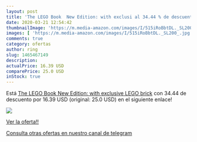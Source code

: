 ```yaml
---
layout: post
title: 'The LEGO Book  New Edition: with exclusi al 34.44 % de descuento'
date: 2020-03-21 12:54:42
thumbnailImage: 'https://m.media-amazon.com/images/I/515iRoBbtDL._SL200_.jpg'
images: [ 'https://m.media-amazon.com/images/I/515iRoBbtDL._SL200_.jpg' ]
comments: true
category: ofertas
author: ring
slug: 1465467149
description:
actualPrice: 16.39 USD
comparePrice: 25.0 USD
inStock: true
---
```


Está [The LEGO Book  New Edition: with exclusive LEGO brick](https://www.amazon.com/dp/1465467149/?tag=redken08-20) con 34.44 de descuento por 16.39 USD (original: 25.0 USD) en el siguiente enlace!

[![](https://m.media-amazon.com/images/I/515iRoBbtDL._SL200_.jpg)](https://www.amazon.com/dp/1465467149/?tag=redken08-20)

[Ver la oferta!!](https://www.amazon.com/dp/1465467149/?tag=redken08-20)

[Consulta otras ofertas en nuestro canal de telegram](https://t.me/s/ofertas25)
